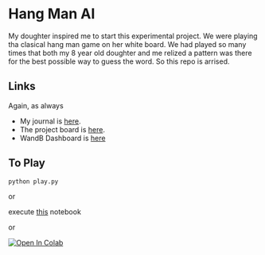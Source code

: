 # Hang Man AI

My doughter inspired me to start this experimental project. We were playing tha clasical hang man game on her white board. We had played so many times that both my 8 year old doughter and me relized a pattern was there for the best possible way to guess the word. So this repo is arrised.

## Links

Again, as always

- My journal is [here](docs/Journal.md).
- The project board is [here](https://github.com/hakanonal/hang-man-ai/projects/1).
- WandB Dashboard is [here](https://wandb.ai/hakanonal/hang-man-ai)

## To Play

```
python play.py
```

or

execute [this](play.ipynb) notebook

or

[![Open In Colab](https://colab.research.google.com/assets/colab-badge.svg)](http://colab.research.google.com/github/hakanonal/hang-man-ai/blob/main/play.ipynb)
